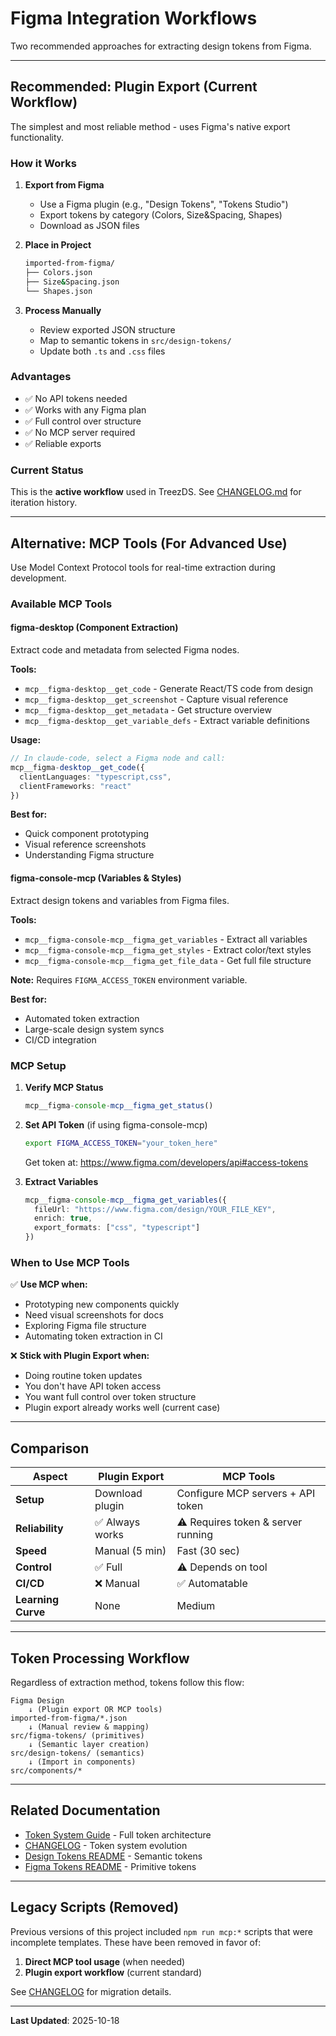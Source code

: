 # Figma Integration Workflows

Two recommended approaches for extracting design tokens from Figma.

---

## Recommended: Plugin Export (Current Workflow)

The simplest and most reliable method - uses Figma's native export functionality.

### How it Works

1. **Export from Figma**
   - Use a Figma plugin (e.g., "Design Tokens", "Tokens Studio")
   - Export tokens by category (Colors, Size&Spacing, Shapes)
   - Download as JSON files

2. **Place in Project**
   ```bash
   imported-from-figma/
   ├── Colors.json
   ├── Size&Spacing.json
   └── Shapes.json
   ```

3. **Process Manually**
   - Review exported JSON structure
   - Map to semantic tokens in `src/design-tokens/`
   - Update both `.ts` and `.css` files

### Advantages
- ✅ No API tokens needed
- ✅ Works with any Figma plan
- ✅ Full control over structure
- ✅ No MCP server required
- ✅ Reliable exports

### Current Status
This is the **active workflow** used in TreezDS. See [CHANGELOG.md](../../docs/CHANGELOG.md) for iteration history.

---

## Alternative: MCP Tools (For Advanced Use)

Use Model Context Protocol tools for real-time extraction during development.

### Available MCP Tools

#### figma-desktop (Component Extraction)
Extract code and metadata from selected Figma nodes.

**Tools:**
- `mcp__figma-desktop__get_code` - Generate React/TS code from design
- `mcp__figma-desktop__get_screenshot` - Capture visual reference
- `mcp__figma-desktop__get_metadata` - Get structure overview
- `mcp__figma-desktop__get_variable_defs` - Extract variable definitions

**Usage:**
```typescript
// In claude-code, select a Figma node and call:
mcp__figma-desktop__get_code({
  clientLanguages: "typescript,css",
  clientFrameworks: "react"
})
```

**Best for:**
- Quick component prototyping
- Visual reference screenshots
- Understanding Figma structure

#### figma-console-mcp (Variables & Styles)
Extract design tokens and variables from Figma files.

**Tools:**
- `mcp__figma-console-mcp__figma_get_variables` - Extract all variables
- `mcp__figma-console-mcp__figma_get_styles` - Extract color/text styles
- `mcp__figma-console-mcp__figma_get_file_data` - Get full file structure

**Note:** Requires `FIGMA_ACCESS_TOKEN` environment variable.

**Best for:**
- Automated token extraction
- Large-scale design system syncs
- CI/CD integration

### MCP Setup

1. **Verify MCP Status**
   ```typescript
   mcp__figma-console-mcp__figma_get_status()
   ```

2. **Set API Token** (if using figma-console-mcp)
   ```bash
   export FIGMA_ACCESS_TOKEN="your_token_here"
   ```
   Get token at: https://www.figma.com/developers/api#access-tokens

3. **Extract Variables**
   ```typescript
   mcp__figma-console-mcp__figma_get_variables({
     fileUrl: "https://www.figma.com/design/YOUR_FILE_KEY",
     enrich: true,
     export_formats: ["css", "typescript"]
   })
   ```

### When to Use MCP Tools

✅ **Use MCP when:**
- Prototyping new components quickly
- Need visual screenshots for docs
- Exploring Figma file structure
- Automating token extraction in CI

❌ **Stick with Plugin Export when:**
- Doing routine token updates
- You don't have API token access
- You want full control over token structure
- Plugin export already works well (current case)

---

## Comparison

| Aspect | Plugin Export | MCP Tools |
|--------|--------------|-----------|
| **Setup** | Download plugin | Configure MCP servers + API token |
| **Reliability** | ✅ Always works | ⚠️ Requires token & server running |
| **Speed** | Manual (5 min) | Fast (30 sec) |
| **Control** | ✅ Full | ⚠️ Depends on tool |
| **CI/CD** | ❌ Manual | ✅ Automatable |
| **Learning Curve** | None | Medium |

---

## Token Processing Workflow

Regardless of extraction method, tokens follow this flow:

```
Figma Design
    ↓ (Plugin export OR MCP tools)
imported-from-figma/*.json
    ↓ (Manual review & mapping)
src/figma-tokens/ (primitives)
    ↓ (Semantic layer creation)
src/design-tokens/ (semantics)
    ↓ (Import in components)
src/components/*
```

---

## Related Documentation

- [Token System Guide](../../docs/guides/tokens.md) - Full token architecture
- [CHANGELOG](../../docs/CHANGELOG.md) - Token system evolution
- [Design Tokens README](../../src/design-tokens/README.md) - Semantic tokens
- [Figma Tokens README](../../src/figma-tokens/README.md) - Primitive tokens

---

## Legacy Scripts (Removed)

Previous versions of this project included `npm run mcp:*` scripts that were incomplete templates. These have been removed in favor of:

1. **Direct MCP tool usage** (when needed)
2. **Plugin export workflow** (current standard)

See [CHANGELOG](../../docs/CHANGELOG.md) for migration details.

---

**Last Updated**: 2025-10-18
